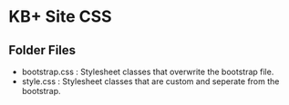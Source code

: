 # KB+ Site CSS

## Folder Files

- bootstrap.css : Stylesheet classes that overwrite the bootstrap file.
- style.css : Stylesheet classes that are custom and seperate from the bootstrap.